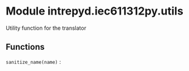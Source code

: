 Module intrepyd.iec611312py.utils
=================================
Utility function for the translator

Functions
---------

    
`sanitize_name(name)`
:
